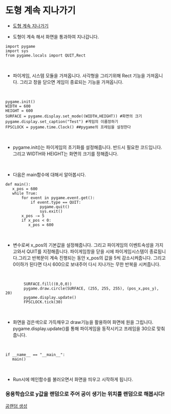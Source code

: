 # 도형 계속 지나가기

 + [도형 계속 지나가기](../GamePrac/Prac3.py)
 
 + 도형이 계속 해서 화면을 통과하여 지나갑니다.
 
 
```buildoutcfg
import pygame
import sys
from pygame.locals import QUIT,Rect
```

<br>

 + 파이게임, 시스템 모듈을 가져옵니다. 사각형을 그리기위해 Rect 기능을 가져옵니다.
 그리고 창을 닫으면 게임이 종료되는 기능을 가져옵니다.
 
 <br>
 
 ```buildoutcfg
pygame.init()
WIDTH = 600
HEIGHT = 600
SURFACE = pygame.display.set_mode((WIDTH,HEIGHT)) #화면의 크기
pygame.display.set_caption("Test") #게임의 이름정하기
FPSCLOCK = pygame.time.Clock() ##pygame의 프레임을 설정한다
```

<br>

 + pygame.init()는 파이게임의 초기화를 설정해줍니다. 반드시 필요한 코드입니다.
 그리고 WIDTH와 HEIGHT는 화면의 크기를 정해줍니다.
 
 <br>
 
 + 다음은 main함수에 대해서 알아봅시다.
 
 ```buildoutcfg
def main():
    x_pos = 600
    while True:
        for event in pygame.event.get():
            if event.type == QUIT:
                pygame.quit()
                sys.exit()
        x_pos -= 5
        if x_pos < 0:
           x_pos = 600
```

<br>
 
+ 변수로써 x_pos의 기본값을 설정해줍니다. 그리고 파이게임의 이벤트속성을 가지고와서
QUIT를 지정해줍니다. 파이게임창을 닫을 시에 파이게임시스템이 종료됩니다.그리고 반복문이
계속 진행되는 동안 x_pos의 값을 5씩 감소시켜줍니다. 그리고 0이하가 된다면 다시 600으로 보내주어
다시 지나가는 무한 반복을 시켜줍니다.

<br>

```buildoutcfg
        SURFACE.fill((0,0,0))
        pygame.draw.circle(SURFACE, (255, 255, 255), (pos_x,pos_y), 20)
        pygame.display.update()
        FPSCLOCK.tick(30)
```

<br>

 + 화면을 검은색으로 가득채우고 draw기능을 활용하여 화면에 원을 그립니다.
 pygame.display.update()를 통해 파이게임을 동작시키고 프레임을 30으로 맞춰줍니다.
 
 <br>
 
 ```buildoutcfg
 if __name__ == "__main__":
    main()
```
 
 <br>
 
  + Run시에 메인함수를 불러오면서 화면을 띄우고 시작하게 됩니다.
  
 ### 응용학습으로 y값을 랜덤으로 주어 공이 생기는 위치를 랜덤으로 해봅시다!
 
 [공랜덤 생성](../GamePrac/Prac4.py)